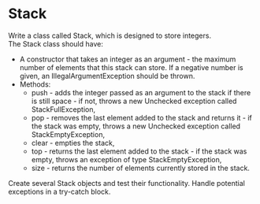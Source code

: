 <h1> Stack</h1>
Write a class called Stack, which is designed to store integers.<br>
The Stack class should have:
<ul>
<li>A constructor that takes an integer as an argument - the maximum number of elements that this stack can store. If a negative number is given, an IllegalArgumentException should be thrown.</li>
<li>Methods:
  <ul>
<li> push - adds the integer passed as an argument to the stack if there is still space - if not, throws a new Unchecked exception called StackFullException,</li>
<li> pop - removes the last element added to the stack and returns it - if the stack was empty, throws a new Unchecked exception called StackEmptyException,</li>
<li> clear - empties the stack,</li>
<li> top - returns the last element added to the stack - if the stack was empty, throws an exception of type StackEmptyException,</li>
<li> size - returns the number of elements currently stored in the stack.</li></ul></li>
 </ul>
Create several Stack objects and test their functionality. Handle potential exceptions in a try-catch block.
